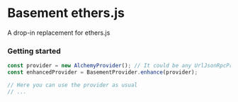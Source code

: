 # Basement ethers.js

A drop-in replacement for ethers.js

### Getting started

```typescript
const provider = new AlchemyProvider(); // It could be any UrlJsonRpcProvider provider
const enhancedProvider = BasementProvider.enhance(provider);

// Here you can use the provider as usual
// ...
```